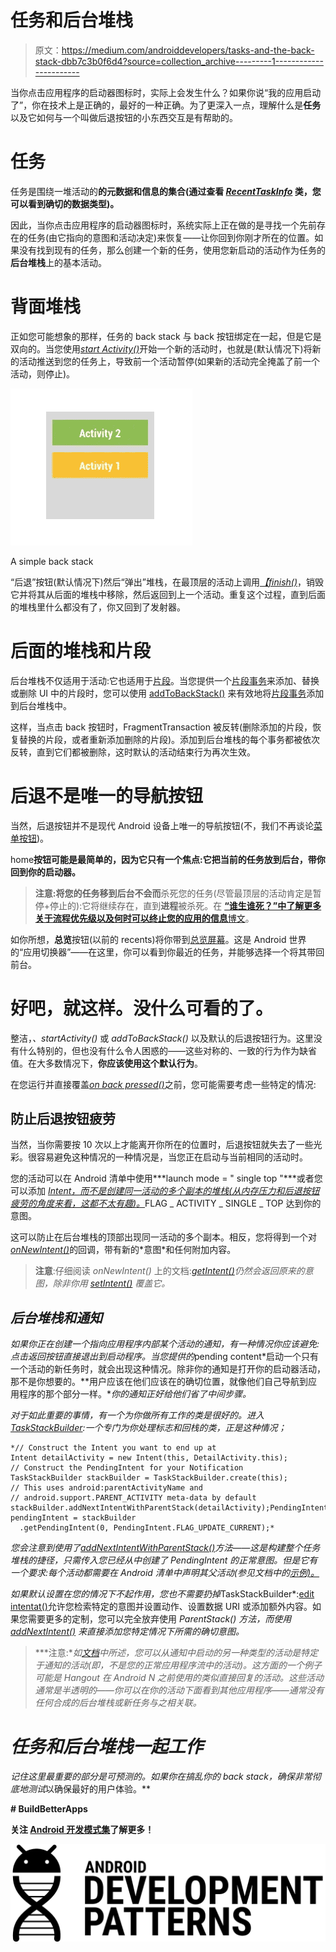 # 任务和后台堆栈

> 原文：<https://medium.com/androiddevelopers/tasks-and-the-back-stack-dbb7c3b0f6d4?source=collection_archive---------1----------------------->

当你点击应用程序的启动器图标时，实际上会发生什么？如果你说“我的应用启动了”，你在技术上是正确的，最好的一种正确。为了更深入一点，理解什么是**任务**以及它如何与一个叫做后退按钮的小东西交互是有帮助的。

# 任务

任务是围绕一堆活动的**的元数据和信息的集合(通过查看 [*RecentTaskInfo*](http://developer.android.com/reference/android/app/ActivityManager.RecentTaskInfo.html?utm_campaign=android_series_tasks_back_stack_051216&utm_source=medium&utm_medium=blog) 类，您可以看到确切的数据类型)。**

因此，当你点击应用程序的启动器图标时，系统实际上正在做的是寻找一个先前存在的任务(由它指向的意图和活动决定)来恢复——让你回到你刚才所在的位置。如果没有找到现有的任务，那么创建一个新的任务，使用您新启动的活动作为任务的**后台堆栈**上的基本活动。

# 背面堆栈

正如您可能想象的那样，任务的 back stack 与 back 按钮绑定在一起，但是它是双向的。当您使用[*start Activity()*](http://developer.android.com/reference/android/content/Context.html?utm_campaign=android_series_tasks_back_stack_051216&utm_source=medium&utm_medium=blog#startActivity(android.content.Intent))开始一个新的活动时，也就是(默认情况下)将新的活动推送到您的任务上，导致前一个活动暂停(如果新的活动完全掩盖了前一个活动，则停止)。

![](img/fca9886e52231d1c8e05ba9714fcf623.png)

A simple back stack

“后退”按钮(默认情况下)然后“弹出”堆栈，在最顶层的活动上调用[*【finish()*](http://developer.android.com/reference/android/app/Activity.html?utm_campaign=android_series_tasks_back_stack_051216&utm_source=medium&utm_medium=blog#finish())，销毁它并将其从后面的堆栈中移除，然后返回到上一个活动。重复这个过程，直到后面的堆栈里什么都没有了，你又回到了发射器。

# 后面的堆栈和片段

后台堆栈不仅适用于活动:它也适用于[片段](http://developer.android.com/guide/components/fragments.html?utm_campaign=android_series_tasks_back_stack_051216&utm_source=medium&utm_medium=blog)。当您提供一个[片段事务](http://developer.android.com/guide/components/fragments.html?utm_campaign=android_series_tasks_back_stack_051216&utm_source=medium&utm_medium=blog#Transactions)来添加、替换或删除 UI 中的片段时，您可以使用 [addToBackStack()](http://developer.android.com/reference/android/support/v4/app/FragmentTransaction.html?utm_campaign=android_series_tasks_back_stack_051216&utm_source=medium&utm_medium=blog#addToBackStack(java.lang.String)) 来有效地将[片段事务](http://developer.android.com/reference/android/support/v4/app/FragmentTransaction.html?utm_campaign=android_series_tasks_back_stack_051216&utm_source=medium&utm_medium=blog)添加到后台堆栈中。

这样，当点击 back 按钮时，FragmentTransaction 被反转(删除添加的片段，恢复替换的片段，或者重新添加删除的片段)。添加到后台堆栈的每个事务都被依次反转，直到它们都被删除，这时默认的活动结束行为再次生效。

# 后退不是唯一的导航按钮

当然，后退按钮并不是现代 Android 设备上唯一的导航按钮(不，我们不再谈论[菜单按钮](http://android-developers.blogspot.com/2012/01/say-goodbye-to-menu-button.html?utm_campaign=android_series_tasks_back_stack_051216&utm_source=medium&utm_medium=blog))。

home**按钮可能是最简单的，因为它只有一个焦点:它把当前的任务放到后台，带你回到你的启动器。**

> **注意:**将您的任务移到后台不会**而**杀死您的任务(尽管最顶层的活动肯定是暂停+停止的):它将继续存在，直到**进程**被杀死。在 [**“谁生谁死？”中了解更多关于流程优先级以及何时可以终止您的应用的信息**博文](/google-developers/who-lives-and-who-dies-process-priorities-on-android-cb151f39044f?utm_campaign=android_series_tasks_back_stack_051216&utm_source=medium&utm_medium=blog)。

如你所想，**总览**按钮(以前的 recents)将你带到[总览屏幕](http://developer.android.com/guide/components/recents.html?utm_campaign=android_series_tasks_back_stack_051216&utm_source=medium&utm_medium=blog)。这是 Android 世界的“应用切换器”——在这里，你可以看到你最近的任务，并能够选择一个将其带回前台。

# 好吧，就这样。没什么可看的了。

整洁，*、startActivity()* 或 *addToBackStack()* 以及默认的后退按钮行为。这里没有什么特别的，但也没有什么令人困惑的——这些对称的、一致的行为作为缺省值。在大多数情况下，**你应该使用这个默认行为**。

在您运行并直接覆盖[*on back pressed()*](http://developer.android.com/reference/android/app/Activity.html?utm_campaign=android_series_tasks_back_stack_051216&utm_source=medium&utm_medium=blog#onBackPressed())之前，您可能需要考虑一些特定的情况:

## 防止后退按钮疲劳

当然，当你需要按 10 次以上才能离开你所在的位置时，后退按钮就失去了一些光彩。很容易避免这种情况的一种情况是，当您正在启动与当前相同的活动时。

您的活动可以在 Android 清单中使用***launch mode = " single top "***或者您可以添加 [*Intent，而不是创建同一活动的多个副本的堆栈(从内存压力和后退按钮疲劳的角度来看，这都不太有趣)。*](http://developer.android.com/reference/android/content/Intent.html?utm_campaign=android_series_tasks_back_stack_051216&utm_source=medium&utm_medium=blog#FLAG_ACTIVITY_SINGLE_TOP)FLAG _ ACTIVITY _ SINGLE _ TOP 达到你的意图。

这可以防止在后台堆栈的顶部出现同一活动的多个副本。相反，您将得到一个对[*onNewIntent()*](http://developer.android.com/reference/android/app/Activity.html?utm_campaign=android_series_tasks_back_stack_051216&utm_source=medium&utm_medium=blog#onNewIntent(android.content.Intent))的回调，带有新的*意图*和任何附加内容。

> **注意**:仔细阅读 *onNewIntent()* 上的文档:[*getIntent()*](http://developer.android.com/reference/android/app/Activity.html?utm_campaign=android_series_tasks_back_stack_051216&utm_source=medium&utm_medium=blog#getIntent())*仍然会返回原来的意图，除非你用 [*setIntent()*](http://developer.android.com/reference/android/app/Activity.html?utm_campaign=android_series_tasks_back_stack_051216&utm_source=medium&utm_medium=blog#setIntent(android.content.Intent)) 覆盖它。*

## *后台堆栈和通知*

*如果你正在创建一个指向应用程序内部某个活动的通知，有一种情况你应该避免:点击返回按钮直接退出到启动程序。当您提供的*pending content*启动一个只有一个活动的新任务时，就会出现这种情况。除非你的通知是打开你的启动器活动，那不是你想要的。**用户应该在他们应该在的确切位置，就像他们自己导航到应用程序的那个部分一样。**你的通知正好给他们省了中间步骤。*

*对于如此重要的事情，有一个为你做所有工作的类是很好的。进入[*TaskStackBuilder*](http://developer.android.com/reference/android/support/v4/app/TaskStackBuilder.html?utm_campaign=android_series_tasks_back_stack_051216&utm_source=medium&utm_medium=blog):一个专门为你处理标志和回栈的类，正是这种情况；*

```
*// Construct the Intent you want to end up at
Intent detailActivity = new Intent(this, DetailActivity.this);
// Construct the PendingIntent for your Notification
TaskStackBuilder stackBuilder = TaskStackBuilder.create(this);
// This uses android:parentActivityName and
// android.support.PARENT_ACTIVITY meta-data by default
stackBuilder.addNextIntentWithParentStack(detailActivity);PendingIntent pendingIntent = stackBuilder
  .getPendingIntent(0, PendingIntent.FLAG_UPDATE_CURRENT);*
```

*您会注意到使用了[*addNextIntentWithParentStack()*](http://developer.android.com/reference/android/support/v4/app/TaskStackBuilder.html?utm_campaign=android_series_tasks_back_stack_051216&utm_source=medium&utm_medium=blog#addNextIntentWithParentStack(android.content.Intent))方法——这是构建整个任务堆栈的捷径，只需传入您已经从中创建了 *PendingIntent* 的正常意图。但是它有一个要求:每个活动都需要在 Android 清单中声明其父活动(参见文档中的[示例)。](http://developer.android.com/training/notify-user/navigation.html?utm_campaign=android_series_tasks_back_stack_051216&utm_source=medium&utm_medium=blog#DirectEntry)*

*如果默认设置在您的情况下不起作用，您也不需要扔掉*TaskStackBuilder*:[edit intentat()](http://developer.android.com/reference/android/support/v4/app/TaskStackBuilder.html?utm_campaign=android_series_tasks_back_stack_051216&utm_source=medium&utm_medium=blog#editIntentAt(int))允许您检索特定的意图并设置动作、设置数据 URI 或添加额外内容。如果您需要更多的定制，您可以完全放弃使用 **ParentStack()* 方法，而使用 [*addNextIntent()*](http://developer.android.com/reference/android/support/v4/app/TaskStackBuilder.html?utm_campaign=android_series_tasks_back_stack_051216&utm_source=medium&utm_medium=blog#addNextIntent(android.content.Intent)) 来直接添加您特定情况下所需的确切意图。*

> ***注意:**如[文档](http://developer.android.com/training/notify-user/navigation.html?utm_campaign=android_series_tasks_back_stack_051216&utm_source=medium&utm_medium=blog#ExtendedNotification)中所述，您可以从通知中启动的另一种类型的活动是特定于通知的活动(即，不是您的正常应用程序流中的活动)。这方面的一个例子可能是 Hangout 在 Android N 之前使用的类似直接回复的活动。这些活动通常是半透明的——你可以在你的活动下面看到其他应用程序——通常没有任何合成的后台堆栈或新任务与之相关联。*

# *任务和后台堆栈一起工作*

*记住这里最重要的部分是可预测的。如果你在搞乱你的 back stack，确保非常彻底地测试*以确保最好的用户体验。**

**# BuildBetterApps**

**关注 [Android 开发模式集](https://plus.google.com/collection/sLR0p?utm_campaign=android_series_tasks_back_stack_051216&utm_source=medium&utm_medium=blog)了解更多！**

**![](img/ede78edee0069962aa0daa7cc8c85f02.png)**
